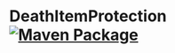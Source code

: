 # DeathItemProtection [![Maven Package](https://github.com/laika-murasaki/DeathItemProtection/actions/workflows/maven-publish.yml/badge.svg?branch=master)](https://github.com/laika-murasaki/DeathItemProtection/actions/workflows/maven-publish.yml)
